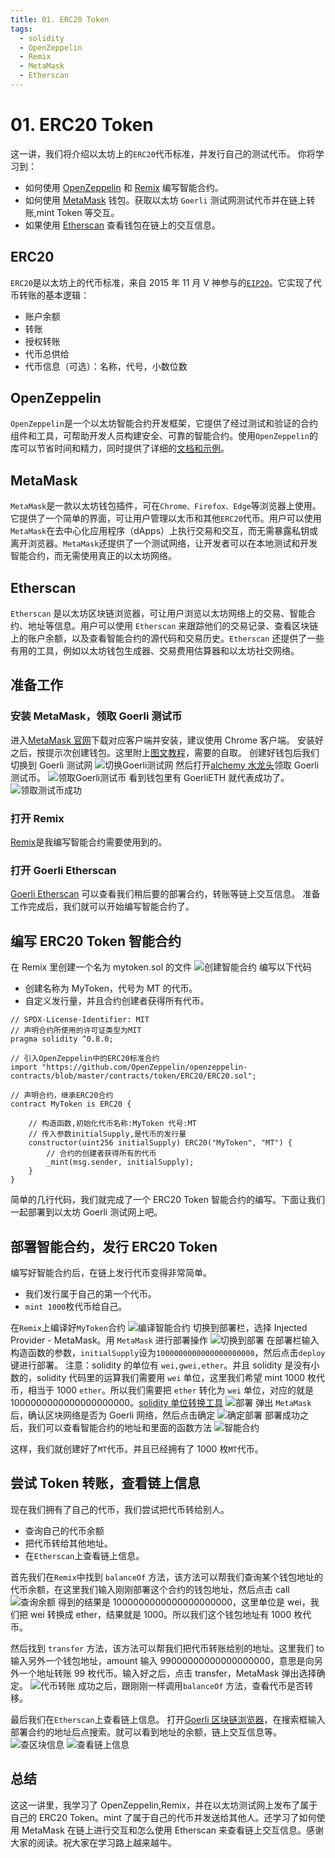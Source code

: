 ```yaml
---
title: 01. ERC20 Token
tags:
  - solidity
  - OpenZeppelin
  - Remix
  - MetaMask
  - Etherscan
---
```


# 01. ERC20 Token

这一讲，我们将介绍以太坊上的`ERC20`代币标准，并发行自己的测试代币。
你将学习到：

- 如何使用 [OpenZeppelin](https://www.openzeppelin.com/contracts) 和 [Remix](https://remix.ethereum.org/) 编写智能合约。
- 如何使用 [MetaMask](https://metamask.io/) 钱包。获取以太坊 `Goerli` 测试网测试代币并在链上转账,mint Token 等交互。
- 如果使用 [Etherscan](https://etherscan.io/) 查看钱包在链上的交互信息。

## ERC20

`ERC20`是以太坊上的代币标准，来自 2015 年 11 月 V 神参与的[`EIP20`](https://eips.ethereum.org/EIPS/eip-20)。它实现了代币转账的基本逻辑：

- 账户余额
- 转账
- 授权转账
- 代币总供给
- 代币信息（可选）：名称，代号，小数位数

## OpenZeppelin

`OpenZeppelin`是一个以太坊智能合约开发框架，它提供了经过测试和验证的合约组件和工具，可帮助开发人员构建安全、可靠的智能合约。使用`OpenZeppelin`的库可以节省时间和精力，同时提供了详细的[文档和示例](https://docs.openzeppelin.com/contracts/4.x/erc20)。

## MetaMask

`MetaMask`是一款以太坊钱包插件，可在`Chrome、Firefox、Edge`等浏览器上使用。它提供了一个简单的界面，可让用户管理以太币和其他`ERC20`代币。用户可以使用`MetaMask`在去中心化应用程序（dApps）上执行交易和交互，而无需暴露私钥或离开浏览器。`MetaMask`还提供了一个测试网络，让开发者可以在本地测试和开发智能合约，而无需使用真正的以太坊网络。

## Etherscan

`Etherscan` 是以太坊区块链浏览器，可让用户浏览以太坊网络上的交易、智能合约、地址等信息。用户可以使用 `Etherscan` 来跟踪他们的交易记录、查看区块链上的账户余额，以及查看智能合约的源代码和交易历史。`Etherscan` 还提供了一些有用的工具，例如以太坊钱包生成器、交易费用估算器和以太坊社交网络。

## 准备工作

### 安装 MetaMask，领取 Goerli 测试币

进入[MetaMask 官网](https://metamask.io/)下载对应客户端并安装，建议使用 Chrome 客户端。
安装好之后，按提示次创建钱包。这里附上[图文教程](https://mirror.xyz/0x87bA0e5D223c54F03718F1A7a89Dd6480BcaF887/lHHUoz63VbL1_3O90PGb0s6ZKa-uFwM2Mk2VE3hgrHU)，需要的自取。
创建好钱包后我们切换到 Goerli 测试网
![切换Goerli测试网](./img/切换测试网.png)
然后打开[alchemy 水龙头](https://goerlifaucet.com/)领取 Goerli 测试币。
![领取Goerli测试币](./img/领取测试币.png)
看到钱包里有 GoerliETH 就代表成功了。
![领取测试币成功](./img/领取测试币成功.png)

### 打开 Remix

[Remix](https://remix.ethereum.org/)是我编写智能合约需要使用到的。

### 打开 Goerli Etherscan

[Goerli Etherscan](https://goerli.etherscan.io/) 可以查看我们稍后要的部署合约，转账等链上交互信息。
准备工作完成后，我们就可以开始编写智能合约了。

## 编写 ERC20 Token 智能合约

在 Remix 里创建一个名为 mytoken.sol 的文件
![创建智能合约](./img/创建智能合约.png)
编写以下代码

- 创建名称为 MyToken，代号为 MT 的代币。
- 自定义发行量，并且合约创建者获得所有代币。

```solidity
// SPDX-License-Identifier: MIT
// 声明合约所使用的许可证类型为MIT
pragma solidity ^0.8.0;

// 引入OpenZeppelin中的ERC20标准合约
import "https://github.com/OpenZeppelin/openzeppelin-contracts/blob/master/contracts/token/ERC20/ERC20.sol";

// 声明合约，继承ERC20合约
contract MyToken is ERC20 {

    // 构造函数,初始化代币名称:MyToken 代号:MT
    // 传入参数initialSupply,是代币的发行量
    constructor(uint256 initialSupply) ERC20("MyToken", "MT") {
        // 合约的创建者获得所有的代币
        _mint(msg.sender, initialSupply);
    }
}

```

简单的几行代码，我们就完成了一个 ERC20 Token 智能合约的编写。下面让我们一起部署到以太坊 Goerli 测试网上吧。

## 部署智能合约，发行 ERC20 Token

编写好智能合约后，在链上发行代币变得非常简单。

- 我们发行属于自己的第一个代币。
- `mint 1000`枚代币给自己。

在`Remix`上编译好`MyToken`合约
![编译智能合约](./img/编译智能合约.png)
切换到部署栏，选择 Injected Provider - MetaMask。用 `MetaMask` 进行部署操作
![切换到部署](./img/切换到部署.png)
在部署栏输入构造函数的参数，`initialSupply`设为`1000000000000000000000`，然后点击`deploy`键进行部署。
注意：solidity 的单位有 `wei,gwei,ether`。并且 solidity 是没有小数的，solidity 代码里的运算我们需要用 `wei` 单位，这里我们希望 mint 1000 枚代币，相当于 1000 `ether`。所以我们需要把 `ether` 转化为 `wei` 单位，对应的就是 1000000000000000000000。[solidity 单位转换工具](https://eth-converter.com/)
![部署](./img/部署.png)
弹出 `MetaMask` 后，确认区块网络是否为 Goerli 网络，然后点击确定
![确定部署](./img/确定部署.png)
部署成功之后，我们可以查看智能合约的地址和里面的函数方法
![智能合约](./img/智能合约.png)

这样，我们就创建好了`MT`代币。并且已经拥有了 1000 枚`MT`代币。

## 尝试 Token 转账，查看链上信息

现在我们拥有了自己的代币，我们尝试把代币转给别人。

- 查询自己的代币余额
- 把代币转给其他地址。
- 在`Etherscan`上查看链上信息。

首先我们在`Remix`中找到 `balanceOf` 方法，该方法可以帮我们查询某个钱包地址的代币余额，在这里我们输入刚刚部署这个合约的钱包地址，然后点击 call
![查询余额](./img/查询余额.png)
得到的结果是 1000000000000000000000，这里单位是 wei，我们把 wei 转换成 ether，结果就是 1000。所以我们这个钱包地址有 1000 枚代币。

然后找到 `transfer` 方法，该方法可以帮我们把代币转账给别的地址。这里我们 to 输入另外一个钱包地址，amount 输入 99000000000000000000，意思是向另外一个地址转账 99 枚代币。输入好之后，点击 transfer，MetaMask 弹出选择确定。
![代币转账](./img/代币转账.png)
成功之后，跟刚刚一样调用`balanceOf` 方法，查看代币是否转移。

最后我们在`Etherscan`上查看链上信息。
打开[Goerli 区块链浏览器](https://goerli.etherscan.io/)，在搜索框输入部署合约的地址后点搜索。就可以看到地址的余额，链上交互信息等。
![查区块信息](./img/查区块信息.png)
![查看链上信息](./img/查看链上信息.png)

## 总结

这这一讲里，我学习了 OpenZeppelin,Remix，并在以太坊测试网上发布了属于自己的 ERC20 Token。mint 了属于自己的代币并发送给其他人。还学习了如何使用 MetaMask 在链上进行交互和怎么使用 Etherscan 来查看链上交互信息。感谢大家的阅读。祝大家在学习路上越来越牛。
